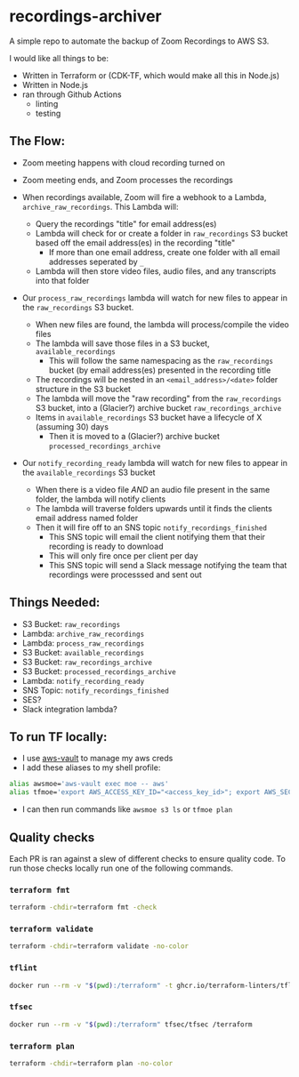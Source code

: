# recordings-archiver
A simple repo to automate the backup of Zoom Recordings to AWS S3.

I would like all things to be:
- Written in Terraform or (CDK-TF, which would make all this in Node.js)
- Written in Node.js
- ran through Github Actions
  - linting
  - testing

## The Flow:

- Zoom meeting happens with cloud recording turned on
- Zoom meeting ends, and Zoom processes the recordings
- When recordings available, Zoom will fire a webhook to a Lambda, `archive_raw_recordings`. This Lambda will:
  - Query the recordings "title" for email address(es)
  - Lambda will check for or create a folder in `raw_recordings` S3 bucket based off the email address(es) in the recording "title"
    - If more than one email address, create one folder with all email addresses seperated by `_`
  - Lambda will then store video files, audio files, and any transcripts into that folder

- Our `process_raw_recordings` lambda will watch for new files to appear in the `raw_recordings` S3 bucket.
  - When new files are found, the lambda will process/compile the video files
  - The lambda will save those files in a S3 bucket, `available_recordings`
    - This will follow the same namespacing as the `raw_recordings` bucket (by email address(es) presented in the recording title
  - The recordings will be nested in an `<email_address>/<date>` folder structure in the S3 bucket
  - The lambda will move the "raw recording" from the `raw_recordings` S3 bucket, into a (Glacier?) archive bucket `raw_recordings_archive`
  - Items in `available_recordings` S3 bucket have a lifecycle of X (assuming 30) days
    - Then it is moved to a (Glacier?) archive bucket `processed_recordings_archive`

- Our `notify_recording_ready` lambda will watch for new files to appear in the `available_recordings` S3 bucket
  - When there is a video file *_AND_* an audio file present in the same folder, the lambda will notify clients
  - The lambda will traverse folders upwards until it finds the clients email address named folder
  - Then it will fire off to an SNS topic `notify_recordings_finished`
    - This SNS topic will email the client notifying them that their recording is ready to download
    - This will only fire once per client per day
    - This SNS topic will send a Slack message notifying the team that recordings were processsed and sent out

## Things Needed:
- S3 Bucket: `raw_recordings`
- Lambda: `archive_raw_recordings`
- Lambda: `process_raw_recordings`
- S3 Bucket: `available_recordings`
- S3 Bucket: `raw_recordings_archive`
- S3 Bucket: `processed_recordings_archive`
- Lambda: `notify_recording_ready`
- SNS Topic: `notify_recordings_finished`
- SES?
- Slack integration lambda?

## To run TF locally:
- I use [aws-vault](https://github.com/99designs/aws-vault) to manage my aws creds
- I add these aliases to my shell profile:
```bash
alias awsmoe='aws-vault exec moe -- aws'
alias tfmoe='export AWS_ACCESS_KEY_ID="<access_key_id>"; export AWS_SECRET_ACCESS_KEY="<secret_acess_key_id>"; tf'
```
- I can then run commands like `awsmoe s3 ls` or `tfmoe plan`

## Quality checks

Each PR is ran against a slew of different checks to ensure quality code. To run those checks locally run one of the following commands.

### `terraform fmt`

```bash
terraform -chdir=terraform fmt -check
```

### `terraform validate`

```bash
terraform -chdir=terraform validate -no-color
```

### `tflint`

```bash
docker run --rm -v "$(pwd):/terraform" -t ghcr.io/terraform-linters/tflint /terraform
```

### `tfsec`

```bash
docker run --rm -v "$(pwd):/terraform" tfsec/tfsec /terraform
```

### `terraform plan`

```bash
terraform -chdir=terraform plan -no-color
```
